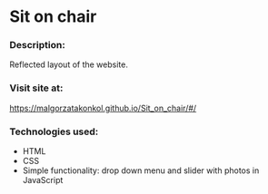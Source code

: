 # Sit on chair

### Description:
Reflected layout of the website.

### Visit site at:
https://malgorzatakonkol.github.io/Sit_on_chair/#/

### Technologies used:
* HTML
* CSS
* Simple functionality: drop down menu and slider with photos in JavaScript


